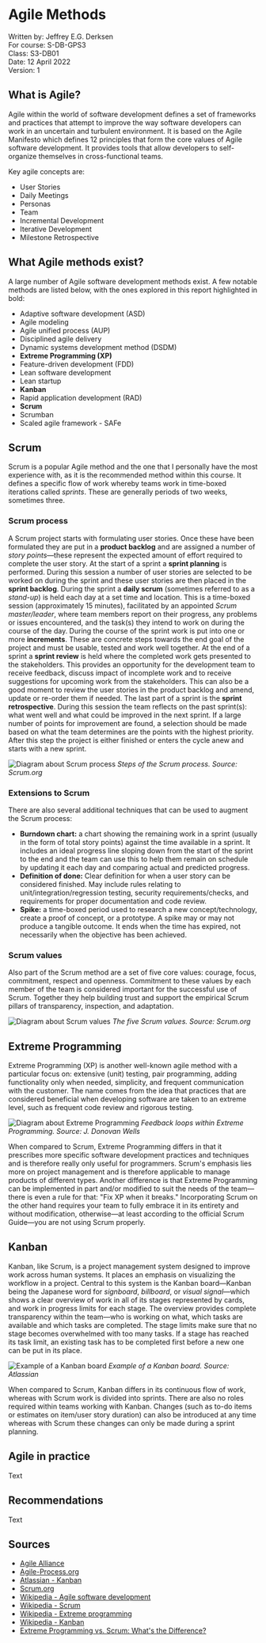 # Agile Methods

Written by: Jeffrey E.G. Derksen  
For course: S-DB-GPS3  
Class: S3-DB01  
Date: 12 April 2022  
Version: 1  

## What is Agile?

Agile within the world of software development defines a set of frameworks and practices that attempt to improve the way software developers can work in an uncertain and turbulent environment. It is based on the Agile Manifesto which defines 12 principles that form the core values of Agile software development. It provides tools that allow developers to self-organize themselves in cross-functional teams.

Key agile concepts are:

- User Stories
- Daily Meetings
- Personas
- Team
- Incremental Development
- Iterative Development
- Milestone Retrospective

## What Agile methods exist?

A large number of Agile software development methods exist. A few notable methods are listed below, with the ones explored in this report highlighted in bold:

- Adaptive software development (ASD)
- Agile modeling
- Agile unified process (AUP)
- Disciplined agile delivery
- Dynamic systems development method (DSDM)
- **Extreme Programming (XP)**
- Feature-driven development (FDD)
- Lean software development
- Lean startup
- **Kanban**
- Rapid application development (RAD)
- **Scrum**
- Scrumban
- Scaled agile framework - SAFe

## Scrum

Scrum is a popular Agile method and the one that I personally have the most experience with, as it is the recommended method within this course. It defines a specific flow of work whereby teams work in time-boxed iterations called *sprints*. These are generally periods of two weeks, sometimes three.

### Scrum process

A Scrum project starts with formulating user stories. Once these have been formulated they are put in a **product backlog** and are assigned a number of *story points*—these represent the expected amount of effort required to complete the user story. At the start of a sprint a **sprint planning** is performed. During this session a number of user stories are selected to be worked on during the sprint and these user stories are then placed in the **sprint backlog**. During the sprint a **daily scrum** (sometimes referred to as a *stand-up*) is held each day at a set time and location. This is a time-boxed session (approximately 15 minutes), facilitated by an appointed *Scrum master/leader*, where team members report on their progress, any problems or issues encountered, and the task(s) they intend to work on during the course of the day. During the course of the sprint work is put into one or more **increments**. These are concrete steps towards the end goal of the project and must be usable, tested and work well together. At the end of a sprint a **sprint review** is held where the completed work gets presented to the stakeholders. This provides an opportunity for the development team to receive feedback, discuss impact of incomplete work and to receive suggestions for upcoming work from the stakeholders. This can also be a good moment to review the user stories in the product backlog and amend, update or re-order them if needed. The last part of a sprint is the **sprint retrospective**. During this session the team reflects on the past sprint(s): what went well and what could be improved in the next sprint. If a large number of points for improvement are found, a selection should be made based on what the team determines are the points with the highest priority. After this step the project is either finished or enters the cycle anew and starts with a new sprint.

![Diagram about Scrum process](../images/scrum_process.png)
*Steps of the Scrum process. Source: Scrum.org*

### Extensions to Scrum

There are also several additional techniques that can be used to augment the Scrum process:

- **Burndown chart:** a chart showing the remaining work in a sprint (usually in the form of total story points) against the time available in a sprint. It includes an ideal progress line sloping down from the start of the sprint to the end and the team can use this to help them remain on schedule by updating it each day and comparing actual and predicted progress.
- **Definition of done:** Clear definition for when a user story can be considered finished. May include rules relating to unit/integration/regression testing, security requirements/checks, and requirements for proper documentation and code review.
- **Spike:** a time-boxed period used to research a new concept/technology, create a proof of concept, or a prototype. A spike may or may not produce a tangible outcome. It ends when the time has expired, not necessarily when the objective has been achieved.

### Scrum values

Also part of the Scrum method are a set of five core values: courage, focus, commitment, respect and openness. Commitment to these values by each member of the team is considered important for the successful use of Scrum. Together they help building trust and support the empirical Scrum pillars of transparency, inspection, and adaptation.

![Diagram about Scrum values](../images/scrum_values.png)
*The five Scrum values. Source: Scrum.org*

## Extreme Programming

Extreme Programming (XP) is another well-known agile method with a particular focus on: extensive (unit) testing, pair programming, adding functionality only when needed, simplicity, and frequent communication with the customer. The name comes from the idea that practices that are considered beneficial when developing software are taken to an extreme level, such as frequent code review and rigorous testing.

![Diagram about Extreme Programming](../images/XP-feedback.gif)
*Feedback loops within Extreme Programming. Source: J. Donovan Wells*

When compared to Scrum, Extreme Programming differs in that it prescribes more specific software development practices and techniques and is therefore really only useful for programmers. Scrum's emphasis lies more on project management and is therefore applicable to manage products of different types. Another difference is that Extreme Programming can be implemented in part and/or modified to suit the needs of the team—there is even a rule for that: "Fix XP when it breaks." Incorporating Scrum on the other hand requires your team to fully embrace it in its entirety and without modification, otherwise—at least according to the official Scrum Guide—you are not using Scrum properly.

## Kanban

Kanban, like Scrum, is a project management system designed to improve work across human systems. It places an emphasis on visualizing the workflow in a project. Central to this system is the Kanban board—Kanban being the Japanese word for *signboard*, *billboard*, or *visual signal*—which shows a clear overview of work in all of its stages represented by cards, and work in progress limits for each stage. The overview provides complete transparency within the team—who is working on what, which tasks are available and which tasks are completed. The stage limits make sure that no stage becomes overwhelmed with too many tasks. If a stage has reached its task limit, an existing task has to be completed first before a new one can be put in its place.

![Example of a Kanban board](../images/agile_kanban_board.png)
*Example of a Kanban board. Source: Atlassian*

When compared to Scrum, Kanban differs in its continuous flow of work, whereas with Scrum work is divided into sprints. There are also no roles required within teams working with Kanban. Changes (such as to-do items or estimates on item/user story duration) can also be introduced at any time whereas with Scrum these changes can only be made during a sprint planning.

## Agile in practice

Text

## Recommendations

Text

## Sources

- [Agile Alliance](https://www.agilealliance.org)
- [Agile-Process.org](http://www.agile-process.org)
- [Atlassian - Kanban](https://www.atlassian.com/agile/kanban)
- [Scrum.org](https://www.scrum.org)
- [Wikipedia - Agile software development](https://en.wikipedia.org/wiki/Agile_software_development)
- [Wikipedia - Scrum](https://en.wikipedia.org/wiki/Scrum_(software_development))
- [Wikipedia - Extreme programming](https://en.wikipedia.org/wiki/Extreme_programming)
- [Wikipedia - Kanban](https://en.wikipedia.org/wiki/Kanban_(development))
- [Extreme Programming vs. Scrum: What's the Difference?](https://www.coscreen.co/blog/extreme-programming-vs-scrum-difference)
